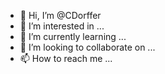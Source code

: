 - 👋 Hi, I’m @CDorffer
- 👀 I’m interested in ...
- 🌱 I’m currently learning ...
- 💞️ I’m looking to collaborate on ...
- 📫 How to reach me ...

<!---
CDorffer/CDorffer is a ✨ special ✨ repository because its `README.md` (this file) appears on your GitHub profile.
You can click the Preview link to take a look at your changes.
--->
